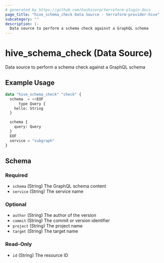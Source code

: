 ```yaml
---
# generated by https://github.com/hashicorp/terraform-plugin-docs
page_title: "hive_schema_check Data Source - terraform-provider-hive"
subcategory: ""
description: |-
  Data source to perform a schema check against a GraphQL schema
---
```


# hive_schema_check (Data Source)

Data source to perform a schema check against a GraphQL schema

## Example Usage

```terraform
data "hive_schema_check" "check" {
  schema  = <<EOF
      type Query {
    hello: String
  }

  schema {
    query: Query
  }
  EOF
  service = "subgraph"
}
```

<!-- schema generated by tfplugindocs -->
## Schema

### Required

- `schema` (String) The GraphQL schema content
- `service` (String) The service name

### Optional

- `author` (String) The author of the version
- `commit` (String) The commit or version identifier
- `project` (String) The project name
- `target` (String) The target name

### Read-Only

- `id` (String) The resource ID

